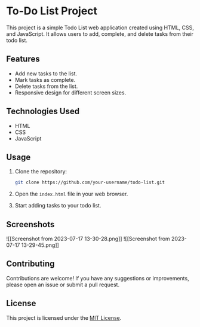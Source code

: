 # To-Do List Project

This project is a simple Todo List web application created using HTML, CSS, and JavaScript. It allows users to add, complete, and delete tasks from their todo list.

## Features

- Add new tasks to the list.
- Mark tasks as complete.
- Delete tasks from the list.
- Responsive design for different screen sizes.

## Technologies Used

- HTML
- CSS
- JavaScript

## Usage

1. Clone the repository:

   ```bash
   git clone https://github.com/your-username/todo-list.git
   ```

2. Open the `index.html` file in your web browser.
    
3. Start adding tasks to your todo list.
   


## Screenshots

![[Screenshot from 2023-07-17 13-30-28.png]]
![[Screenshot from 2023-07-17 13-29-45.png]]
## Contributing

Contributions are welcome! If you have any suggestions or improvements, please open an issue or submit a pull request.

## License

This project is licensed under the [MIT License](https://chat.openai.com/LICENSE).
